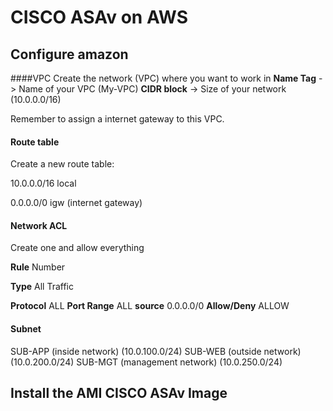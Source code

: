 # CISCO ASAv on AWS

## Configure amazon
####VPC
Create the network (VPC) where you want to work in
**Name Tag** -> Name of your VPC (My-VPC)
**CIDR block** -> Size of your network (10.0.0.0/16)

Remember to assign a internet gateway to this VPC.

#### Route table
Create a new route table:

10.0.0.0/16 local

0.0.0.0/0 igw (internet gateway)

#### Network ACL 
Create one and allow everything 

**Rule** Number

**Type** All Traffic

**Protocol** ALL 
**Port Range** ALL
**source** 0.0.0.0/0
**Allow/Deny** ALLOW

#### Subnet
SUB-APP (inside network) (10.0.100.0/24)
SUB-WEB (outside network) (10.0.200.0/24)
SUB-MGT (management network) (10.0.250.0/24)

## Install the AMI CISCO ASAv Image


